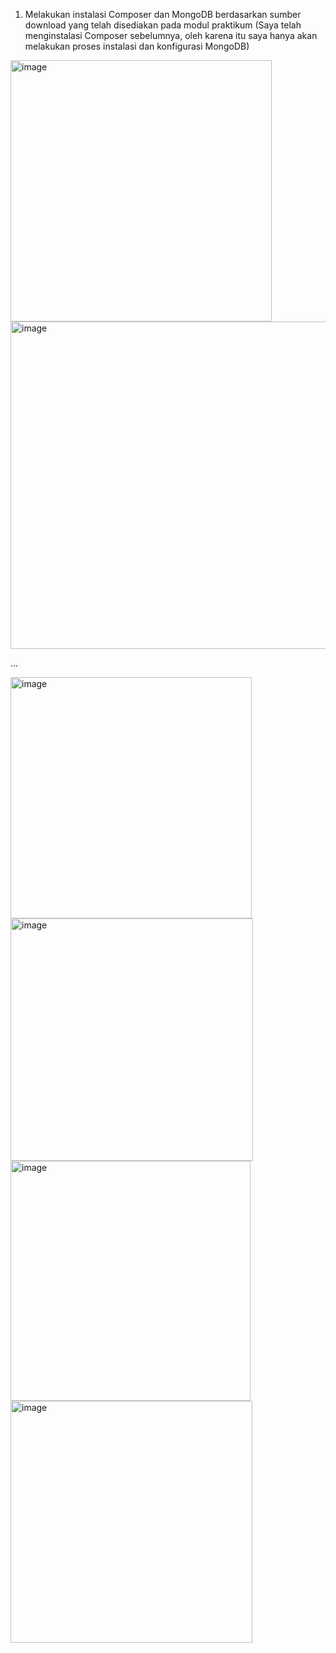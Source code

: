 1. Melakukan instalasi Composer dan MongoDB berdasarkan sumber download yang telah disediakan pada modul praktikum (Saya telah menginstalasi Composer sebelumnya, oleh karena itu saya hanya akan melakukan proses instalasi dan konfigurasi MongoDB)

<img width="418" alt="image" src="https://github.com/fathirizqiii/PraktikumPEMIN/assets/103505061/762d312f-8c9d-4fda-b21f-587e5321a9fb"> 
<img width="524" alt="image" src="https://github.com/fathirizqiii/PraktikumPEMIN/assets/103505061/73ec157b-debe-4211-9120-9f22c5222a6e">

...


<img width="386" alt="image" src="https://github.com/fathirizqiii/PraktikumPEMIN/assets/103505061/74462041-60ad-412f-a787-ec6f3ffde27f">
<img width="388" alt="image" src="https://github.com/fathirizqiii/PraktikumPEMIN/assets/103505061/a130c1aa-7e0a-4246-a28e-553a6c3b7b8d">
<img width="384" alt="image" src="https://github.com/fathirizqiii/PraktikumPEMIN/assets/103505061/52d2759f-90f8-434c-86c5-ffc1b9c38cba">
<img width="387" alt="image" src="https://github.com/fathirizqiii/PraktikumPEMIN/assets/103505061/a237ff02-e7e6-4260-b214-6410780b1a2d">












